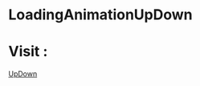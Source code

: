 # LoadingAnimationUpDown
<h1>Visit :</h1>
<a href="https://a11002500.github.io/LoadingAnimationUpDown/">UpDown</a>
